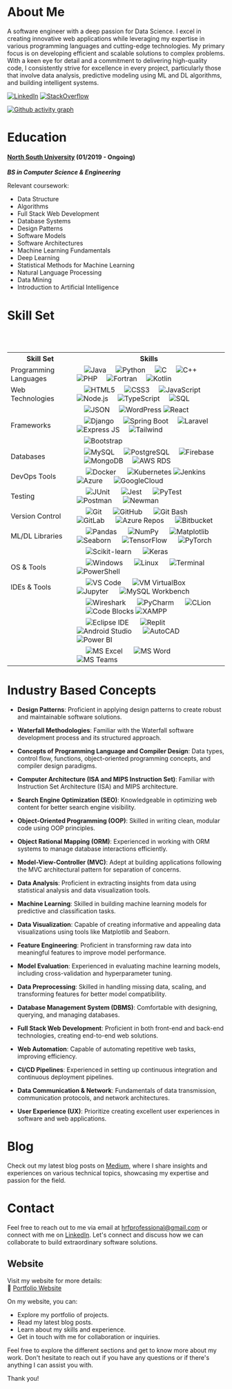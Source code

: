 # About Me

A software engineer with a deep passion for Data Science. I excel in creating innovative web applications while leveraging my expertise in various programming languages and cutting-edge technologies. My primary focus is on developing efficient and scalable solutions to complex problems. With a keen eye for detail and a commitment to delivering high-quality code, I consistently strive for excellence in every project, particularly those that involve data analysis, predictive modeling using ML and DL algorithms, and building intelligent systems.

[![LinkedIn](https://img.shields.io/badge/LinkedIn-Fahim-blue)](https://www.linkedin.com/in/hr-fahim)
[![StackOverflow](https://img.shields.io/badge/StackOverflow-Fahim-orange)](https://stackoverflow.com/users/22147874/habibur-rahaman-fahim)
<!--[![Hackerrank](https://img.shields.io/badge/Hackerrank-Fahim-brightgreen)](https://www.hackerrank.com/hrfprofessional)-->

[![Github activity graph](https://github-readme-activity-graph.vercel.app/graph?username=hr-fahim&theme=react-dark)](https://github.com/hr-fahim/github-readme-activity-graph)

<!--[![Twitter](https://img.shields.io/badge/Twitter-Fahim-blue)](https://twitter.com/Hr_Fahim_)

# Profile Stats

<div align="center">
  <img src="https://github-readme-stats.vercel.app/api?username=HR-Fahim&show=prs_merged_percentage&rank_icon=github&theme=dark" height="200">
</div>
[![Habibur Rahaman Fahim's GitHub Stats](https://github-readme-stats.vercel.app/api?username=HR-Fahim&show=prs_merged_percentage&rank_icon=github&theme=dark)](https://github.com/HR-Fahim/github-readme-stats)
[![Top Langs](https://github-readme-stats.vercel.app/api/top-langs/?username=HR-Fahim&theme=dark&layout=donut)](https://github.com/HR-Fahim/github-readme-stats)
-->

# Education

#### [North South University](http://www.northsouth.edu/) (01/2019 - Ongoing)

*__BS in Computer Science & Engineering__*

Relevant coursework:

- Data Structure
- Algorithms
- Full Stack Web Development
- Database Systems
- Design Patterns
- Software Models
- Software Architectures
- Machine Learning Fundamentals
- Deep Learning
- Statistical Methods for Machine Learning
- Natural Language Processing
- Data Mining
- Introduction to Artificial Intelligence
<!--
# Certifications

- Certification Name - Issuing Organization (MM/YYYY)
- Certification Name - Issuing Organization (MM/YYYY)

# Achievements

- List any notable achievements, awards, or recognitions you have received for your technical contributions or projects.

<div align="center">-->
  
# Skill Set

<table>
 <tr>
  <th>Skill Set</th>
  <th>Skills</th>
 </tr>
 <tr>
  <td>Programming Languages</td>
  <td>
    <img src="https://img.shields.io/badge/java-%23ED8B00.svg?style=for-the-badge&logo=openjdk&logoColor=white" alt="Java">
    <img src="https://img.shields.io/badge/python-3670A0?style=for-the-badge&logo=python&logoColor=ffdd54" alt="Python">
    <img src="https://img.shields.io/badge/c-%2300599C.svg?style=for-the-badge&logo=c&logoColor=white" alt="C">
    <img src="https://img.shields.io/badge/c++-%2300599C.svg?style=for-the-badge&logo=c%2B%2B&logoColor=white" alt="C++">
    <img src="https://img.shields.io/badge/php-%23777BB4.svg?style=for-the-badge&logo=php&logoColor=white" alt="PHP">
    <img src="https://img.shields.io/badge/Fortran-%23734F96.svg?style=for-the-badge&logo=fortran&logoColor=white" alt="Fortran">
    <img src="https://img.shields.io/badge/kotlin-%237F52FF.svg?style=for-the-badge&logo=kotlin&logoColor=white" alt="Kotlin">
  </td>
 </tr>
 <tr>
  <td>Web Technologies</td>
  <td>
    <img src="https://img.shields.io/badge/html5-%23E34F26.svg?style=for-the-badge&logo=html5&logoColor=white" alt="HTML5">
    <img src="https://img.shields.io/badge/css3-%231572B6.svg?style=for-the-badge&logo=css3&logoColor=white" alt="CSS3">
    <img src="https://img.shields.io/badge/javascript-%23323330.svg?style=for-the-badge&logo=javascript&logoColor=%23F7DF1E" alt="JavaScript">
    <img src="https://img.shields.io/badge/node.js-6DA55F?style=for-the-badge&logo=node.js&logoColor=white" alt="Node.js">
    <img src="https://img.shields.io/badge/typescript-%23007ACC.svg?style=for-the-badge&logo=typescript&logoColor=white" alt="TypeScript">
    <img src="https://img.shields.io/badge/SQL-4479A1?style=for-the-badge&logo=sql&logoColor=white" alt="SQL">
  </td>
 </tr>
  <tr>
  <td></td>
  <td>
    <img src="https://img.shields.io/badge/JWT-black?style=for-the-badge&logo=JSON%20web%20tokens" alt="JSON">
    <img src="https://img.shields.io/badge/WordPress-%23117AC9.svg?style=for-the-badge&logo=WordPress&logoColor=white" alt="WordPress">
    <img src="https://img.shields.io/badge/react-%2320232a.svg?style=for-the-badge&logo=react&logoColor=%2361DAFB" alt="React">
  </td>
 </tr>
 <tr>
  <td>Frameworks</td>
  <td>
    <img src="https://img.shields.io/badge/DJANGO-REST-ff1709?style=for-the-badge&logo=django&logoColor=white&color=ff1709&labelColor=gray" alt="Django">
    <img src="https://img.shields.io/badge/Spring%20Boot-6DB33F?style=for-the-badge&logo=spring-boot&logoColor=white" alt="Spring Boot">
    <img src="https://img.shields.io/badge/laravel-%23FF2D20.svg?style=for-the-badge&logo=laravel&logoColor=white" alt="Laravel">
    <img src="https://img.shields.io/badge/express.js-%23404d59.svg?style=for-the-badge&logo=express&logoColor=%2361DAFB" alt="Express JS">
    <img src="https://img.shields.io/badge/tailwindcss-%2338B2AC.svg?style=for-the-badge&logo=tailwind-css&logoColor=white" alt="Tailwind">
  </td>
 </tr>
 <tr>
   <tr>
  <td></td>
  <td>
    <img src="https://img.shields.io/badge/bootstrap-%238511FA.svg?style=for-the-badge&logo=bootstrap&logoColor=white" alt="Bootstrap">
  </td>
 </tr>
 <tr>
  <td>Databases</td>
  <td>
    <img src="https://img.shields.io/badge/mysql-4479A1.svg?style=for-the-badge&logo=mysql&logoColor=white" alt="MySQL">
    <img src="https://img.shields.io/badge/postgres-%23316192.svg?style=for-the-badge&logo=postgresql&logoColor=white" alt="PostgreSQL">
    <img src="https://img.shields.io/badge/Firebase-FFCA28?style=for-the-badge&logo=firebase&logoColor=black" alt="Firebase">
    <img src="https://img.shields.io/badge/MongoDB-%234ea94b.svg?style=for-the-badge&logo=mongodb&logoColor=white" alt="MongoDB">
    <img src="https://img.shields.io/badge/AWS%20RDS-232F3E?style=for-the-badge&logo=amazon-aws&logoColor=white" alt="AWS RDS">
  </td>
 </tr>
 <tr>
  <td>DevOps Tools</td>
  <td>
     <img src="https://img.shields.io/badge/docker-%230db7ed.svg?style=for-the-badge&logo=docker&logoColor=white" alt="Docker">
     <img src="https://img.shields.io/badge/kubernetes-%23326ce5.svg?style=for-the-badge&logo=kubernetes&logoColor=white" alt="Kubernetes">
    <img src="https://img.shields.io/badge/Jenkins-D24939?style=for-the-badge&logo=jenkins&logoColor=white" alt="Jenkins">
     <img src="https://img.shields.io/badge/azure-%230072C6.svg?style=for-the-badge&logo=microsoftazure&logoColor=white" alt="Azure">
     <img src="https://img.shields.io/badge/GoogleCloud-%234285F4.svg?style=for-the-badge&logo=google-cloud&logoColor=white" alt="GoogleCloud">
  </td>
 </tr>
 <tr>
  <td>Testing</td>
  <td>
     <img src="https://img.shields.io/badge/JUnit-25A162?style=for-the-badge&logo=junit&logoColor=white" alt="JUnit">
     <img src="https://img.shields.io/badge/Jest-C21325?style=for-the-badge&logo=jest&logoColor=white" alt="Jest">
     <img src="https://img.shields.io/badge/PyTest-0A9EDC?style=for-the-badge&logo=pytest&logoColor=white" alt="PyTest">
     <img src="https://img.shields.io/badge/Postman-FF6C37?style=for-the-badge&logo=postman&logoColor=white" alt="Postman">
     <img src="https://img.shields.io/badge/Newman-FF6C37?style=for-the-badge&logo=postman&logoColor=white" alt="Newman">
  </td>
 </tr>
 <tr>
  <td>Version Control</td>
  <td>
     <img src="https://img.shields.io/badge/Git-F05032?style=for-the-badge&logo=git&logoColor=white" alt="Git">
     <img src="https://img.shields.io/badge/GitHub-181717?style=for-the-badge&logo=github&logoColor=white" alt="GitHub">
     <img src="https://img.shields.io/badge/Git%20Bash-4EAA25?style=for-the-badge&logo=git&logoColor=white" alt="Git Bash">
     <img src="https://img.shields.io/badge/GitLab-FCA121?style=for-the-badge&logo=gitlab&logoColor=white" alt="GitLab">
     <img src="https://img.shields.io/badge/Azure%20Repos-0078D4?style=for-the-badge&logo=azure-devops&logoColor=white" alt="Azure Repos">
     <img src="https://img.shields.io/badge/Bitbucket-0052CC?style=for-the-badge&logo=bitbucket&logoColor=white" alt="Bitbucket">
  </td>
 </tr>
 <tr>
  <td>ML/DL Libraries</td>
  <td>
     <img src="https://img.shields.io/badge/Pandas-150458?style=for-the-badge&logo=pandas&logoColor=white" alt="Pandas">
     <img src="https://img.shields.io/badge/NumPy-013243?style=for-the-badge&logo=numpy&logoColor=white" alt="NumPy">
     <img src="https://img.shields.io/badge/Matplotlib-%23ffffff.svg?style=for-the-badge&logo=Matplotlib&logoColor=black" alt="Matplotlib">
     <img src="https://img.shields.io/badge/Seaborn-4EAE53?style=for-the-badge&logo=seaborn&logoColor=white" alt="Seaborn">
     <img src="https://img.shields.io/badge/TensorFlow-FF6F00?style=for-the-badge&logo=tensorflow&logoColor=white" alt="TensorFlow">
     <img src="https://img.shields.io/badge/PyTorch-EE4C2C?style=for-the-badge&logo=pytorch&logoColor=white" alt="PyTorch">
  </td>
 </tr>
  <tr>
  <td></td>
  <td>
     <img src="https://img.shields.io/badge/Scikit--learn-F7931E?style=for-the-badge&logo=scikit-learn&logoColor=white" alt="Scikit-learn">
     <img src="https://img.shields.io/badge/Keras-D00000?style=for-the-badge&logo=keras&logoColor=white" alt="Keras">
  </td>
 </tr>
 <tr>
  <td>OS & Tools</td>
  <td>
     <img src="https://img.shields.io/badge/Windows-0078D6?style=for-the-badge&logo=windows&logoColor=white" alt="Windows">
     <img src="https://img.shields.io/badge/Linux-FCC624?style=for-the-badge&logo=linux&logoColor=black" alt="Linux">
     <img src="https://img.shields.io/badge/Windows%20Terminal-%234D4D4D.svg?style=for-the-badge&logo=windows-terminal&logoColor=white" alt="Terminal">
    <img src="https://img.shields.io/badge/PowerShell-%235391FE.svg?style=for-the-badge&logo=powershell&logoColor=white" alt="PowerShell">
  </td>
 </tr>
 <tr>
  <td>IDEs & Tools</td>
  <td>
     <img src="https://img.shields.io/badge/Visual%20Studio%20Code-0078d7.svg?style=for-the-badge&logo=visual-studio-code&logoColor=white" alt="VS Code">
     <img src="https://img.shields.io/badge/VM%20VirtualBox-183A61?style=for-the-badge&logo=virtualbox&logoColor=white" alt="VM VirtualBox">
     <img src="https://img.shields.io/badge/Jupyter-F37626?style=for-the-badge&logo=jupyter&logoColor=white" alt="Jupyter">
     <img src="https://img.shields.io/badge/MySQL%20Workbench-4479A1?style=for-the-badge&logo=mysql&logoColor=white" alt="MySQL Workbench">
  </td>
 </tr>
  <tr>
  <td></td>
  <td>    
     <img src="https://img.shields.io/badge/Wireshark-1679A7?style=for-the-badge&logo=wireshark&logoColor=white" alt="Wireshark">
     <img src="https://img.shields.io/badge/pycharm-143?style=for-the-badge&logo=pycharm&logoColor=black&color=black&labelColor=green" alt="PyCharm">
     <img src="https://img.shields.io/badge/CLion-000000?style=for-the-badge&logo=clion&logoColor=white" alt="CLion">
     <img src="https://img.shields.io/badge/Code%20Blocks-2B7489?style=for-the-badge&logo=codeblocks&logoColor=white" alt="Code Blocks">
     <img src="https://img.shields.io/badge/XAMPP-F37623?style=for-the-badge&logo=xampp&logoColor=white" alt="XAMPP">
  </td>
 </tr>
  <tr>
  <td></td>
  <td>
     <img src="https://img.shields.io/badge/Eclipse%20IDE-2C2255?style=for-the-badge&logo=eclipse-ide&logoColor=white" alt="Eclipse IDE">
     <img src="https://img.shields.io/badge/Replit-DD1200?style=for-the-badge&logo=Replit&logoColor=white" alt="Replit">
     <img src="https://img.shields.io/badge/android%20studio-346ac1?style=for-the-badge&logo=android%20studio&logoColor=white" alt="Android Studio">
     <img src="https://img.shields.io/badge/AutoCAD-CA1D42?style=for-the-badge&logo=autodesk-autocad&logoColor=white" alt="AutoCAD">
     <img src="https://img.shields.io/badge/Power%20BI-F2C811?style=for-the-badge&logo=powerbi&logoColor=black" alt="Power BI">    
  </td>
 </tr>
  <tr>
  <td></td>
  <td>
     <img src="https://img.shields.io/badge/MS%20Excel-217346?style=for-the-badge&logo=microsoft-excel&logoColor=white" alt="MS Excel">
     <img src="https://img.shields.io/badge/MS%20Word-2B579A?style=for-the-badge&logo=microsoft-word&logoColor=white" alt="MS Word">
     <img src="https://img.shields.io/badge/MS%20Teams-6264A7?style=for-the-badge&logo=microsoft-teams&logoColor=white" alt="MS Teams">
  </td>
 </tr>
</table>

<!--# Projects

#### Project 1: [Project Name](https://github.com/yourname/project1)

A comprehensive description of the project, highlighting its purpose, key features, and the technologies employed. Include any notable achievements or challenges faced during development.

#### Project 2: [Project Name](https://github.com/yourname/project2)

Provide a detailed overview of the project, emphasizing its objective, noteworthy functionalities, and the technologies utilized. Discuss any significant outcomes or lessons learned during the project's implementation.

#### Project 3: [Project Name](https://github.com/yourname/project3)

Present an in-depth explanation of the project, focusing on its goals, standout features, and the technologies applied. Discuss the impact or significance of the project within its respective domain.
</div>-->

# Industry Based Concepts

- **Design Patterns**: Proficient in applying design patterns to create robust and maintainable software solutions.

- **Waterfall Methodologies**: Familiar with the Waterfall software development process and its structured approach.

- **Concepts of Programming Language and Compiler Design**: Data types, control flow, functions, object-oriented programming concepts, and compiler design paradigms.

- **Computer Architecture (ISA and MIPS Instruction Set)**: Familiar with Instruction Set Architecture (ISA) and MIPS architecture.

- **Search Engine Optimization (SEO)**: Knowledgeable in optimizing web content for better search engine visibility.

- **Object-Oriented Programming (OOP)**: Skilled in writing clean, modular code using OOP principles.

- **Object Rational Mapping (ORM)**: Experienced in working with ORM systems to manage database interactions efficiently.

- **Model-View-Controller (MVC)**: Adept at building applications following the MVC architectural pattern for separation of concerns.

- **Data Analysis**: Proficient in extracting insights from data using statistical analysis and data visualization tools.

- **Machine Learning**: Skilled in building machine learning models for predictive and classification tasks.

<!--- **Python**: Experienced in using Python for data manipulation, analysis, and machine learning, utilizing libraries such as NumPy, pandas, and scikit-learn.-->

- **Data Visualization**: Capable of creating informative and appealing data visualizations using tools like Matplotlib and Seaborn.

- **Feature Engineering**: Proficient in transforming raw data into meaningful features to improve model performance.

- **Model Evaluation**: Experienced in evaluating machine learning models, including cross-validation and hyperparameter tuning.

<!--- **Deep Learning**: Familiar with deep learning concepts and frameworks such as TensorFlow and PyTorch.-->

- **Data Preprocessing**: Skilled in handling missing data, scaling, and transforming features for better model compatibility.

- **Database Management System (DBMS)**: Comfortable with designing, querying, and managing databases.

- **Full Stack Web Development**: Proficient in both front-end and back-end technologies, creating end-to-end web solutions.

- **Web Automation**: Capable of automating repetitive web tasks, improving efficiency.

- **CI/CD Pipelines**: Experienced in setting up continuous integration and continuous deployment pipelines.

- **Data Communication & Network**: Fundamentals of data transmission, communication protocols, and network architectures.

- **User Experience (UX)**: Prioritize creating excellent user experiences in software and web applications.

# Blog

Check out my latest blog posts on [Medium](https://hrfprofessional.medium.com), where I share insights and experiences on various technical topics, showcasing my expertise and passion for the field.

# Contact

Feel free to reach out to me via email at [hrfprofessional@gmail.com](mailto:hrfprofessional@gmail.com) or connect with me on [LinkedIn](https://www.linkedin.com/in/hr-fahim). Let's connect and discuss how we can collaborate to build extraordinary software solutions.

## Website

Visit my website for more details:<br> 
🔗 [Portfolio Website](https://hr-fahim.github.io)

On my website, you can:

- Explore my portfolio of projects.
- Read my latest blog posts.
- Learn about my skills and experience.
- Get in touch with me for collaboration or inquiries.

Feel free to explore the different sections and get to know more about my work. Don't hesitate to reach out if you have any questions or if there's anything I can assist you with.

Thank you!
